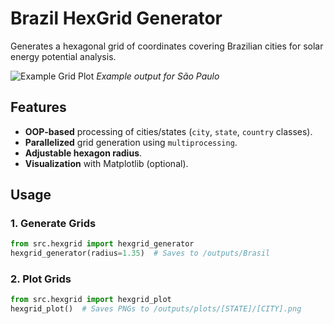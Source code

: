 # Brazil HexGrid Generator  

Generates a hexagonal grid of coordinates covering Brazilian cities for solar energy potential analysis.  

![Example Grid Plot](https://github.com/Mekepi/brazil-hexgrid-generator/blob/main/outputs/plots/SP/%5B3550308%5D_S%C3%A3o%20Paulo.png) *Example output for São Paulo*

## Features  
- **OOP-based** processing of cities/states (`city`, `state`, `country` classes).  
- **Parallelized** grid generation using `multiprocessing`.  
- **Adjustable hexagon radius**.  
- **Visualization** with Matplotlib (optional).  

## Usage  
### 1. Generate Grids  
```python
from src.hexgrid import hexgrid_generator
hexgrid_generator(radius=1.35)  # Saves to /outputs/Brasil
```

### 2. Plot Grids
```python
from src.hexgrid import hexgrid_plot
hexgrid_plot()  # Saves PNGs to /outputs/plots/[STATE]/[CITY].png
```
